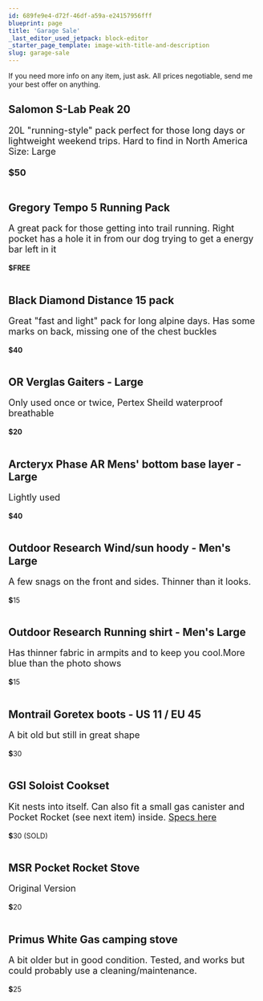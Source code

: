 ```yaml
---
id: 689fe9e4-d72f-46df-a59a-e24157956fff
blueprint: page
title: 'Garage Sale'
_last_editor_used_jetpack: block-editor
_starter_page_template: image-with-title-and-description
slug: garage-sale
---
```

<!-- wp:group {"align":"wide","className":"is-style-default","style":{"spacing":{"padding":{"top":"0px","right":"0px","bottom":"0px","left":"0px"}}}} -->
<div class="wp-block-group alignwide is-style-default" style="padding-top:0px;padding-right:0px;padding-bottom:0px;padding-left:0px"><!-- wp:paragraph -->
<p>If you need more info on any item, just ask. All prices negotiable, send me your best offer on anything.</p>
<!-- /wp:paragraph -->

<!-- wp:columns {"align":"wide"} -->
<div class="wp-block-columns alignwide"><!-- wp:column {"width":"33.33%"} -->
<div class="wp-block-column" style="flex-basis:33.33%"><!-- wp:paragraph -->
<p></p>
<!-- /wp:paragraph -->

<!-- wp:heading {"fontSize":"huge","style":{"typography":{"lineHeight":"1.2"}}} -->
<h2 class="has-huge-font-size" style="line-height:1.2">Salomon S-Lab Peak 20</h2>
<!-- /wp:heading -->

<!-- wp:paragraph {"style":{"typography":{"fontSize":"18px"}}} -->
<p style="font-size:18px">20L "running-style" pack perfect for those long days or lightweight weekend trips. Hard to find in North America<br />Size: Large<br /><br /><strong>$50</strong></p>
<!-- /wp:paragraph --></div>
<!-- /wp:column -->

<!-- wp:column {"width":"66.66%"} -->
<div class="wp-block-column" style="flex-basis:66.66%"><!-- wp:image {"id":1575,"sizeSlug":"large","linkDestination":"none"} -->
<figure class="wp-block-image size-large"><img src="https://getoutside.ca/wp-content/uploads/2021/10/IMG_20211016_2135324-1024x764.jpg" alt="" class="wp-image-1575"/></figure>
<!-- /wp:image --></div>
<!-- /wp:column --></div>
<!-- /wp:columns -->

<!-- wp:columns {"align":"wide"} -->
<div class="wp-block-columns alignwide"><!-- wp:column {"width":"33.33%"} -->
<div class="wp-block-column" style="flex-basis:33.33%"><!-- wp:paragraph -->
<p></p>
<!-- /wp:paragraph -->

<!-- wp:heading {"fontSize":"huge","style":{"typography":{"lineHeight":"1.2"}}} -->
<h2 class="has-huge-font-size" style="line-height:1.2">Gregory Tempo 5 Running Pack</h2>
<!-- /wp:heading -->

<!-- wp:paragraph {"style":{"typography":{"fontSize":"18px"}}} -->
<p style="font-size:18px">A great pack for those getting into trail running. Right pocket has a hole it in from our dog trying to get a energy bar left in it</p>
<!-- /wp:paragraph -->

<!-- wp:paragraph -->
<p><strong>$FREE</strong></p>
<!-- /wp:paragraph --></div>
<!-- /wp:column -->

<!-- wp:column {"width":"66.66%"} -->
<div class="wp-block-column" style="flex-basis:66.66%"><!-- wp:image {"id":1577,"sizeSlug":"large","linkDestination":"none"} -->
<figure class="wp-block-image size-large"><img src="https://getoutside.ca/wp-content/uploads/2021/10/IMG_20211016_2138093-1024x1007.jpg" alt="" class="wp-image-1577"/></figure>
<!-- /wp:image --></div>
<!-- /wp:column --></div>
<!-- /wp:columns -->

<!-- wp:columns {"align":"wide"} -->
<div class="wp-block-columns alignwide"><!-- wp:column {"width":"33.33%"} -->
<div class="wp-block-column" style="flex-basis:33.33%"><!-- wp:paragraph -->
<p></p>
<!-- /wp:paragraph -->

<!-- wp:heading {"fontSize":"huge","style":{"typography":{"lineHeight":"1.2"}}} -->
<h2 class="has-huge-font-size" style="line-height:1.2">Black Diamond Distance 15 pack</h2>
<!-- /wp:heading -->

<!-- wp:paragraph {"style":{"typography":{"fontSize":"18px"}}} -->
<p style="font-size:18px">Great "fast and light" pack for long alpine days. Has some marks on back, missing one of the chest buckles</p>
<!-- /wp:paragraph -->

<!-- wp:paragraph -->
<p><strong>$40</strong></p>
<!-- /wp:paragraph --></div>
<!-- /wp:column -->

<!-- wp:column {"width":"66.66%"} -->
<div class="wp-block-column" style="flex-basis:66.66%"><!-- wp:image {"id":1581,"sizeSlug":"large","linkDestination":"none"} -->
<figure class="wp-block-image size-large"><img src="https://getoutside.ca/wp-content/uploads/2021/10/IMG_20211016_2139472-1024x861.jpg" alt="" class="wp-image-1581"/></figure>
<!-- /wp:image --></div>
<!-- /wp:column --></div>
<!-- /wp:columns -->

<!-- wp:columns {"align":"wide"} -->
<div class="wp-block-columns alignwide"><!-- wp:column {"width":"33.33%"} -->
<div class="wp-block-column" style="flex-basis:33.33%"><!-- wp:paragraph -->
<p></p>
<!-- /wp:paragraph -->

<!-- wp:heading {"fontSize":"huge","style":{"typography":{"lineHeight":"1.2"}}} -->
<h2 class="has-huge-font-size" style="line-height:1.2">OR Verglas Gaiters - Large</h2>
<!-- /wp:heading -->

<!-- wp:paragraph {"style":{"typography":{"fontSize":"18px"}}} -->
<p style="font-size:18px">Only used once or twice, Pertex Sheild waterproof breathable</p>
<!-- /wp:paragraph -->

<!-- wp:paragraph -->
<p><strong>$20</strong></p>
<!-- /wp:paragraph --></div>
<!-- /wp:column -->

<!-- wp:column {"width":"66.66%"} -->
<div class="wp-block-column" style="flex-basis:66.66%"><!-- wp:image {"id":1583,"sizeSlug":"large","linkDestination":"none"} -->
<figure class="wp-block-image size-large"><img src="https://getoutside.ca/wp-content/uploads/2021/10/IMG_20211016_2132482-941x1024.jpg" alt="" class="wp-image-1583"/></figure>
<!-- /wp:image --></div>
<!-- /wp:column --></div>
<!-- /wp:columns -->

<!-- wp:columns {"align":"wide"} -->
<div class="wp-block-columns alignwide"><!-- wp:column {"width":"33.33%"} -->
<div class="wp-block-column" style="flex-basis:33.33%"><!-- wp:paragraph -->
<p></p>
<!-- /wp:paragraph -->

<!-- wp:heading {"fontSize":"huge","style":{"typography":{"lineHeight":"1.2"}}} -->
<h2 class="has-huge-font-size" style="line-height:1.2">Arcteryx Phase AR Mens' bottom base layer - Large</h2>
<!-- /wp:heading -->

<!-- wp:paragraph {"style":{"typography":{"fontSize":"18px"}}} -->
<p style="font-size:18px">Lightly used</p>
<!-- /wp:paragraph -->

<!-- wp:paragraph -->
<p><strong>$40</strong></p>
<!-- /wp:paragraph --></div>
<!-- /wp:column -->

<!-- wp:column {"width":"66.66%"} -->
<div class="wp-block-column" style="flex-basis:66.66%"><!-- wp:image {"id":1599,"sizeSlug":"large","linkDestination":"none"} -->
<figure class="wp-block-image size-large"><img src="https://getoutside.ca/wp-content/uploads/2021/10/IMG_20211017_164041-768x1024.jpg" alt="" class="wp-image-1599"/></figure>
<!-- /wp:image --></div>
<!-- /wp:column --></div>
<!-- /wp:columns -->

<!-- wp:columns {"align":"wide"} -->
<div class="wp-block-columns alignwide"><!-- wp:column {"width":"33.33%"} -->
<div class="wp-block-column" style="flex-basis:33.33%"><!-- wp:paragraph -->
<p></p>
<!-- /wp:paragraph -->

<!-- wp:heading {"fontSize":"huge","style":{"typography":{"lineHeight":"1.2"}}} -->
<h2 class="has-huge-font-size" style="line-height:1.2">Outdoor Research Wind/sun hoody - Men's Large</h2>
<!-- /wp:heading -->

<!-- wp:paragraph {"style":{"typography":{"fontSize":"18px"}}} -->
<p style="font-size:18px">A few snags on the front and sides. Thinner than it looks.</p>
<!-- /wp:paragraph -->

<!-- wp:paragraph -->
<p><strong>$</strong>15</p>
<!-- /wp:paragraph --></div>
<!-- /wp:column -->

<!-- wp:column {"width":"66.66%"} -->
<div class="wp-block-column" style="flex-basis:66.66%"><!-- wp:image {"id":1586,"sizeSlug":"large","linkDestination":"none"} -->
<figure class="wp-block-image size-large"><img src="https://getoutside.ca/wp-content/uploads/2021/10/IMG_20211016_2148093-1024x870.jpg" alt="" class="wp-image-1586"/></figure>
<!-- /wp:image --></div>
<!-- /wp:column --></div>
<!-- /wp:columns -->

<!-- wp:columns {"align":"wide"} -->
<div class="wp-block-columns alignwide"><!-- wp:column {"width":"33.33%"} -->
<div class="wp-block-column" style="flex-basis:33.33%"><!-- wp:paragraph -->
<p></p>
<!-- /wp:paragraph -->

<!-- wp:heading {"fontSize":"huge","style":{"typography":{"lineHeight":"1.2"}}} -->
<h2 class="has-huge-font-size" style="line-height:1.2">Outdoor Research Running shirt - Men's Large</h2>
<!-- /wp:heading -->

<!-- wp:paragraph {"style":{"typography":{"fontSize":"18px"}}} -->
<p style="font-size:18px">Has thinner fabric in armpits and to keep you cool.More blue than the photo shows</p>
<!-- /wp:paragraph -->

<!-- wp:paragraph -->
<p><strong>$</strong>15</p>
<!-- /wp:paragraph --></div>
<!-- /wp:column -->

<!-- wp:column {"width":"66.66%"} -->
<div class="wp-block-column" style="flex-basis:66.66%"><!-- wp:image {"id":1598,"sizeSlug":"large","linkDestination":"none"} -->
<figure class="wp-block-image size-large"><img src="https://getoutside.ca/wp-content/uploads/2021/10/IMG_20211017_163841-768x1024.jpg" alt="" class="wp-image-1598"/></figure>
<!-- /wp:image --></div>
<!-- /wp:column --></div>
<!-- /wp:columns -->

<!-- wp:columns {"align":"wide"} -->
<div class="wp-block-columns alignwide"><!-- wp:column {"width":"33.33%"} -->
<div class="wp-block-column" style="flex-basis:33.33%"><!-- wp:paragraph -->
<p></p>
<!-- /wp:paragraph -->

<!-- wp:heading {"fontSize":"huge","style":{"typography":{"lineHeight":"1.2"}}} -->
<h2 class="has-huge-font-size" style="line-height:1.2">Montrail Goretex boots - US 11 / EU 45</h2>
<!-- /wp:heading -->

<!-- wp:paragraph {"style":{"typography":{"fontSize":"18px"}}} -->
<p style="font-size:18px">A bit old but still in great shape</p>
<!-- /wp:paragraph -->

<!-- wp:paragraph -->
<p><strong>$</strong>30</p>
<!-- /wp:paragraph --></div>
<!-- /wp:column -->

<!-- wp:column {"width":"66.66%"} -->
<div class="wp-block-column" style="flex-basis:66.66%"><!-- wp:image {"id":1590,"sizeSlug":"large","linkDestination":"none"} -->
<figure class="wp-block-image size-large"><img src="https://getoutside.ca/wp-content/uploads/2021/10/IMG_20211016_2142572-1024x883.jpg" alt="" class="wp-image-1590"/></figure>
<!-- /wp:image --></div>
<!-- /wp:column --></div>
<!-- /wp:columns -->

<!-- wp:columns {"align":"wide"} -->
<div class="wp-block-columns alignwide"><!-- wp:column {"width":"33.33%"} -->
<div class="wp-block-column" style="flex-basis:33.33%"><!-- wp:paragraph -->
<p></p>
<!-- /wp:paragraph -->

<!-- wp:heading {"fontSize":"huge","style":{"typography":{"lineHeight":"1.2"}}} -->
<h2 class="has-huge-font-size" style="line-height:1.2">GSI Soloist Cookset</h2>
<!-- /wp:heading -->

<!-- wp:paragraph {"style":{"typography":{"fontSize":"18px"}}} -->
<p style="font-size:18px">Kit nests into itself. Can also fit a small gas canister and Pocket Rocket (see next item) inside. <a href="https://vpo.ca/product/318734/pinnacle-soloist">Specs here</a></p>
<!-- /wp:paragraph -->

<!-- wp:paragraph -->
<p><strong>$</strong>30 (SOLD)</p>
<!-- /wp:paragraph --></div>
<!-- /wp:column -->

<!-- wp:column {"width":"66.66%"} -->
<div class="wp-block-column" style="flex-basis:66.66%"><!-- wp:image {"id":1597,"sizeSlug":"large","linkDestination":"none"} -->
<figure class="wp-block-image size-large"><img src="https://getoutside.ca/wp-content/uploads/2021/10/IMG_20211017_161041-1024x768.jpg" alt="" class="wp-image-1597"/></figure>
<!-- /wp:image --></div>
<!-- /wp:column --></div>
<!-- /wp:columns -->

<!-- wp:columns {"align":"wide"} -->
<div class="wp-block-columns alignwide"><!-- wp:column {"width":"33.33%"} -->
<div class="wp-block-column" style="flex-basis:33.33%"><!-- wp:paragraph -->
<p></p>
<!-- /wp:paragraph -->

<!-- wp:heading {"fontSize":"huge","style":{"typography":{"lineHeight":"1.2"}}} -->
<h2 class="has-huge-font-size" style="line-height:1.2">MSR Pocket Rocket Stove</h2>
<!-- /wp:heading -->

<!-- wp:paragraph {"style":{"typography":{"fontSize":"18px"}}} -->
<p style="font-size:18px">Original Version</p>
<!-- /wp:paragraph -->

<!-- wp:paragraph -->
<p><strong>$</strong>20</p>
<!-- /wp:paragraph --></div>
<!-- /wp:column -->

<!-- wp:column {"width":"66.66%"} -->
<div class="wp-block-column" style="flex-basis:66.66%"><!-- wp:image {"id":1591,"sizeSlug":"large","linkDestination":"none"} -->
<figure class="wp-block-image size-large"><img src="https://getoutside.ca/wp-content/uploads/2021/10/IMG_20211016_2141312-1024x724.jpg" alt="" class="wp-image-1591"/></figure>
<!-- /wp:image --></div>
<!-- /wp:column --></div>
<!-- /wp:columns -->

<!-- wp:columns {"align":"wide"} -->
<div class="wp-block-columns alignwide"><!-- wp:column {"width":"33.33%"} -->
<div class="wp-block-column" style="flex-basis:33.33%"><!-- wp:paragraph -->
<p></p>
<!-- /wp:paragraph -->

<!-- wp:heading {"fontSize":"huge","style":{"typography":{"lineHeight":"1.2"}}} -->
<h2 class="has-huge-font-size" style="line-height:1.2">Primus White Gas camping stove</h2>
<!-- /wp:heading -->

<!-- wp:paragraph {"style":{"typography":{"fontSize":"18px"}}} -->
<p style="font-size:18px">A bit older but in good condition. Tested, and works but could probably use a cleaning/maintenance.</p>
<!-- /wp:paragraph -->

<!-- wp:paragraph -->
<p><strong>$</strong>25</p>
<!-- /wp:paragraph --></div>
<!-- /wp:column -->

<!-- wp:column {"width":"66.66%"} -->
<div class="wp-block-column" style="flex-basis:66.66%"><!-- wp:image {"id":1592,"sizeSlug":"large","linkDestination":"none"} -->
<figure class="wp-block-image size-large"><img src="https://getoutside.ca/wp-content/uploads/2021/10/IMG_20211016_2133382-1024x952.jpg" alt="" class="wp-image-1592"/></figure>
<!-- /wp:image --></div>
<!-- /wp:column --></div>
<!-- /wp:columns --></div>
<!-- /wp:group -->

<!-- wp:paragraph -->
<p></p>
<!-- /wp:paragraph -->